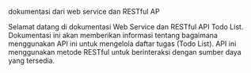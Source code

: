 dokumentasi dari web service dan RESTful AP

Selamat datang di dokumentasi Web Service dan RESTful API Todo List. 
Dokumentasi ini akan memberikan informasi tentang bagaimana menggunakan API ini untuk mengelola daftar tugas (Todo List). 
API ini menggunakan metode RESTful untuk berinteraksi dengan sumber daya yang tersedia.


